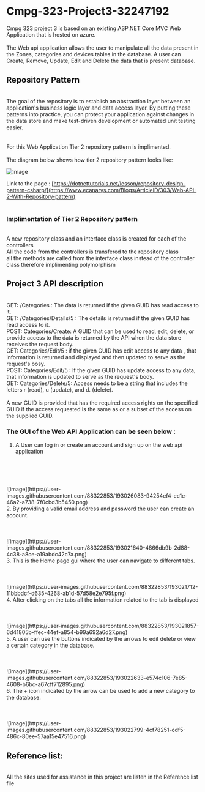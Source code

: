 # Cmpg-323-Project3-32247192
Cmpg 323 project 3 is based on an existing ASP.NET Core MVC Web Application that is hosted on azure.
<br />
<br />The Web api application allows the user to manipulate all the data present in the Zones, categories and devices tables in the database.
A user can Create, Remove, Update, Edit and Delete the data that is present database.
## Repository Pattern 
<br />The goal of the repository  is to establish an abstraction layer between an application's business logic layer and data access layer.
By putting these patterns into practice, you can protect your application against changes in the data store and make test-driven development or automated unit testing easier.
<br />
<br />
<br />For this Web Application Tier 2 repository pattern is implimented.
<br />
<br />The diagram below shows how tier 2 repository pattern looks like:


![image](https://user-images.githubusercontent.com/88322853/193018460-b2fa4efd-8682-461b-98f8-6dbe7df7dc71.png)




Link to the page : [https://dotnettutorials.net/lesson/repository-design-pattern-csharp/](https://www.ecanarys.com/Blogs/ArticleID/303/Web-API-2-With-Repository-pattern)
<br />
<br />
### Implimentation of Tier 2 Repository pattern
<br /> A new repository class and an interface class is created for each of the controllers
<br /> All the code from the controllers is transfered to the repository class
<br /> all the methods are called from the interface class instead of the controller class therefore implimenting polymorphism 

## Project 3 API description 
<br />    GET: /Categories : The data is returned if the given GUID has read access to it. 
<br />    GET: /Categories/Details/5 : The details is returned if the given GUID has read access to it.
<br />    POST: Categories/Create: A GUID that can be used to read, edit, delete, or provide access to the data is returned by the API when the data store receives the request body. 
<br />    GET: Categories/Edit/5 : if the given GUID has edit access to any data , that information is returned and displayed and then updated to serve as the request's bosy.
<br />    POST: Categories/Edit/5 : If the given GUID has update access to any data, that information is updated to serve as the request's body.
<br />    GET: Categories/Delete/5: Access needs to be a string that includes the letters r (read), u (update), and d. (delete).
<br /> 
<br /> 
A new GUID is provided that has the required access rights on the specified GUID if the access requested is the same as or a subset of the access on the supplied GUID. 
### The GUI of the Web API Application can be seen below :
1. A User can log in or create an account and sign up on the web api application 
<br /> 
<br /> 
<br />
<br />
![image](https://user-images.githubusercontent.com/88322853/193026083-94254ef4-ec1e-46a2-a738-7f0cbd3b5450.png)
<br /> 
 2. By providing a valid email address and password the user can create an account.
<br /> 
<br /> 
<br /> 
<br />
![image](https://user-images.githubusercontent.com/88322853/193021640-4866db9b-2d88-4c38-a8ce-a19abdc42c7a.png)
<br /> 
 3. This is the Home page gui where the user can navigate to different tabs.
<br /> 
<br /> 
<br /> 
<br />
![image](https://user-images.githubusercontent.com/88322853/193021712-11bbbdcf-d635-4268-ab1d-57d58e2e795f.png)
<br /> 
4. After clicking on the tabs all the information related to the tab is displayed 
<br /> 
<br /> 
<br /> 
<br />
![image](https://user-images.githubusercontent.com/88322853/193021857-6d41805b-ffec-44ef-a854-b99a692a6d27.png)
<br /> 
 5. A user can use the buttons indicated by the arrows to edit delete or view a certain category in the database.
<br /> 
<br /> 
<br /> 
<br />
![image](https://user-images.githubusercontent.com/88322853/193022633-e574c106-7e85-4608-b6bc-a67cff712895.png)
<br /> 
 6. The + icon indicated by the arrow can be used to add a new category to the database.
<br /> 
<br /> 
<br /> 
<br />
![image](https://user-images.githubusercontent.com/88322853/193022799-4cf78251-cdf5-486c-80ee-57aa15e47516.png)

## Reference list:
<br /> All the sites used for assistance in this project are listen in the Reference list file 






